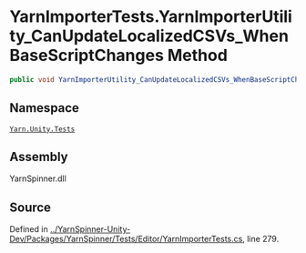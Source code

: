 <!-- This file was generated by a tool. Do not edit this file by hand. -->

# YarnImporterTests.YarnImporterUtility_CanUpdateLocalizedCSVs_WhenBaseScriptChanges Method


```csharp
public void YarnImporterUtility_CanUpdateLocalizedCSVs_WhenBaseScriptChanges()
```



## Namespace
[`Yarn.Unity.Tests`](/api/csharp/yarn.unity.tests/README.md)

## Assembly
YarnSpinner.dll

## Source
Defined in [../YarnSpinner-Unity-Dev/Packages/YarnSpinner/Tests/Editor/YarnImporterTests.cs](https://github.com/YarnSpinnerTool/YarnSpinner-Unity//blob/develop/Tests/Editor/YarnImporterTests.cs#L279), line 279.
